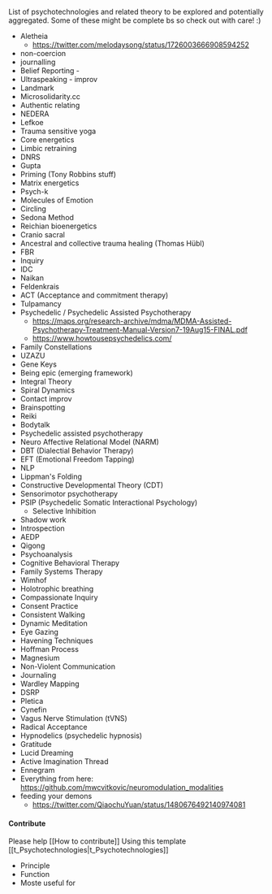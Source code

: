List of psychotechnologies and related theory to be explored and potentially aggregated. Some of these might be complete bs so check out with care! :)

- Aletheia
	- https://twitter.com/melodaysong/status/1726003666908594252
- non-coercion
- journalling 
- Belief Reporting - 
- Ultraspeaking - improv
- Landmark
- Microsolidarity.cc
- Authentic relating
- NEDERA
- Lefkoe
- Trauma sensitive yoga
- Core energetics
- Limbic retraining
- DNRS
- Gupta
- Priming (Tony Robbins stuff)
- Matrix energetics
- Psych-k
- Molecules of Emotion
- Circling
- Sedona Method
- Reichian bioenergetics
- Cranio sacral
- Ancestral and collective trauma healing (Thomas Hübl)
- FBR
- Inquiry
- IDC
- Naikan
- Feldenkrais
- ACT (Acceptance and commitment therapy)
- Tulpamancy
- Psychedelic / Psychedelic Assisted Psychotherapy
	- https://maps.org/research-archive/mdma/MDMA-Assisted-Psychotherapy-Treatment-Manual-Version7-19Aug15-FINAL.pdf
	- https://www.howtousepsychedelics.com/
- Family Constellations
- UZAZU
- Gene Keys
- Being epic (emerging framework)
- Integral Theory
- Spiral Dynamics
- Contact improv
- Brainspotting
- Reiki
- Bodytalk
- Psychedelic assisted psychotherapy
- Neuro Affective Relational Model (NARM)
- DBT (Dialectial Behavior Therapy)
- EFT (Emotional Freedom Tapping)
- NLP
- Lippman's Folding
- Constructive Developmental Theory (CDT)
- Sensorimotor psychotherapy
- PSIP (Psychedelic Somatic Interactional Psychology)
	- Selective Inhibition
- Shadow work
- Introspection
- AEDP
- Qigong
- Psychoanalysis
- Cognitive Behavioral Therapy
- Family Systems Therapy
- Wimhof
- Holotrophic breathing
- Compassionate Inquiry
- Consent Practice
- Consistent Walking
- Dynamic Meditation
- Eye Gazing
- Havening Techniques
- Hoffman Process
- Magnesium
- Non-Violent Communication
- Journaling
- Wardley Mapping
- DSRP
- Pletica
- Cynefin
- Vagus Nerve Stimulation (tVNS)
- Radical Acceptance
- Hypnodelics (psychedelic hypnosis)
- Gratitude
- Lucid Dreaming
- Active Imagination Thread
- Ennegram
- Everything from here: https://github.com/mwcvitkovic/neuromodulation_modalities
- feeding your demons
	- https://twitter.com/QiaochuYuan/status/1480676492140974081

#### Contribute
Please help [[How to contribute]]
Using this template [[t_Psychotechnologies|t_Psychotechnologies]]
- Principle
- Function
- Moste useful for



